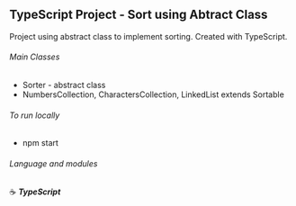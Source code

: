 ## TypeScript Project - Sort using Abtract Class

Project using abstract class to implement sorting. Created with TypeScript.

###### Main Classes

- Sorter - abstract class
- NumbersCollection, CharactersCollection, LinkedList extends Sortable

###### To run locally

- npm start

###### Language and modules

:coffee: **_TypeScript_**
